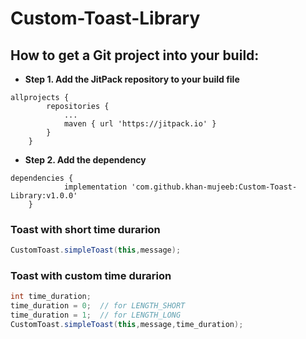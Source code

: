 # Custom-Toast-Library
## How to get a Git project into your build:
- **Step 1. Add the JitPack repository to your build file**
```
allprojects {
		repositories {
			...
			maven { url 'https://jitpack.io' }
		}
	}
```
- **Step 2. Add the dependency**
```
dependencies {
	        implementation 'com.github.khan-mujeeb:Custom-Toast-Library:v1.0.0'
	}
```

### Toast with short time durarion
```java
CustomToast.simpleToast(this,message);
```

### Toast with custom time durarion
```java
int time_duration;
time_duration = 0;	// for LENGTH_SHORT
time_duration = 1;	// for LENGTH_LONG
CustomToast.simpleToast(this,message,time_duration);
```
